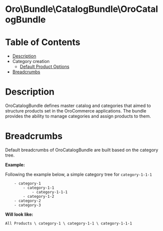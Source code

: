 # Oro\Bundle\CatalogBundle\OroCatalogBundle

# Table of Contents

 - [Description](#description)
 - Category creation
    - [Default Product Options](./Resources/doc/default-product-options.md)
 - [Breadcrumbs](#breadcrumbs)

# Description

OroCatalogBundle defines master catalog and categories that aimed to structure products set in the OroCommerce applications. The bundle provides the ability to manage categories and assign products to them.

# Breadcrumbs

Default breadcrumbs of OroCatalogBundle are built based on the category tree.

**Example:**

Following the example below, a simple category tree for ```category-1-1-1``` 
```
    - category-1
        - category-1-1
            - category-1-1-1
        - category-1-2
    - category-2
    - category-3
```
**Will look like:**
```
All Products \ category-1 \ category-1-1 \ category-1-1-1
```

